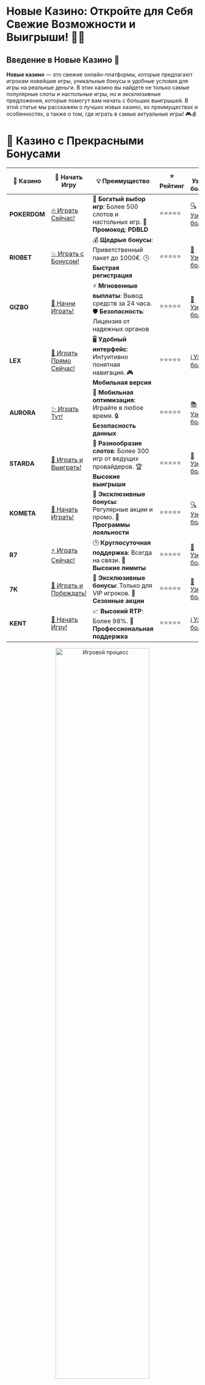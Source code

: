 # **Новые Казино: Откройте для Себя Свежие Возможности и Выигрыши! 🎰💥**

## Введение в **Новые Казино** 🌟

**Новые казино** — это свежие онлайн-платформы, которые предлагают игрокам новейшие игры, уникальные бонусы и удобные условия для игры на реальные деньги. В этих казино вы найдете не только самые популярные слоты и настольные игры, но и эксклюзивные предложения, которые помогут вам начать с больших выигрышей. В этой статье мы расскажем о лучших новых казино, их преимуществах и особенностях, а также о том, где играть в самые актуальные игры! 🎮💰

# 🌟 Казино с Прекрасными Бонусами

| 🎲 **Казино** | 🔗 **Начать Игру** | 💡 **Преимущество** | ⭐ **Рейтинг** | 🔗 **Узнать больше** | 🆕 **Новая информация** |
|--------------|---------------------|---------------------|----------------|----------------------|-------------------------|
| **POKERDOM**  | [🔥 Играть Сейчас!](https://brandplay.link/4k77v2yx) | 🎉 **Богатый выбор игр**: Более 500 слотов и настольных игр. 🎁 **Промокод**: **PDBLD** | ⭐⭐⭐⭐⭐ | [🔍 Узнать больше](https://brandplay.link/4k77v2yx) | 🏆 **Победители турниров** получают эксклюзивные подарки! |
| **RIOBET**    | [💥 Играть с Бонусом!](https://brandplay.link/7xBLTPyj) | 💰 **Щедрые бонусы**: Приветственный пакет до 1000€. 🕒 **Быстрая регистрация** | ⭐⭐⭐⭐⭐ | [📖 Узнать больше](https://brandplay.link/7xBLTPyj) | 💬 **Поддержка 24/7** для комфортной игры в любое время! |
| **GIZBO**     | [🚀 Начни Играть!](https://brandplay.link/bprXw4YV) | ⚡ **Мгновенные выплаты**: Вывод средств за 24 часа. 🛡️ **Безопасность**: Лицензия от надежных органов | ⭐⭐⭐⭐⭐ | [📝 Узнать больше](https://brandplay.link/bprXw4YV) | 🔒 **SSL-шифрование** для максимальной безопасности данных игроков. |
| **LEX**       | [💎 Играть Прямо Сейчас!](https://brandplay.link/zW4hdDFV) | 🖥️ **Удобный интерфейс**: Интуитивно понятная навигация. 🎮 **Мобильная версия** | ⭐⭐⭐⭐⭐ | [ℹ️ Узнать больше](https://brandplay.link/zW4hdDFV) | 📱 **Поддержка всех мобильных устройств** для удобства игры в любом месте. |
| **AURORA**    | [✨ Играть Тут!](https://10trafic-stat2.com/click/668546556bcc6313411604bd/6766/13032/subaccount) | 📱 **Мобильная оптимизация**: Играйте в любое время. 🔒 **Безопасность данных** | ⭐⭐⭐⭐⭐ | [📚 Узнать больше](https://10trafic-stat2.com/click/668546556bcc6313411604bd/6766/13032/subaccount) | 🌍 **Международная лицензия** на деятельность в разных странах. |
| **STARDА**    | [🎉 Играть и Выиграть!](https://brandplay.link/fB7xwRFL) | 🎰 **Разнообразие слотов**: Более 300 игр от ведущих провайдеров. 🏆 **Высокие выигрыши** | ⭐⭐⭐⭐⭐ | [🔎 Узнать больше](https://brandplay.link/fB7xwRFL) | 🎉 **Ежемесячные турниры** с крупными призами! |
| **KOMETA**    | [🎁 Начать Играть!](https://brandplay.link/8ZymQJV8) | 🎁 **Эксклюзивные бонусы**: Регулярные акции и промо. 🔄 **Программы лояльности** | ⭐⭐⭐⭐⭐ | [🔍 Узнать больше](https://brandplay.link/8ZymQJV8) | 🌟 **Персонализированные предложения** для долгосрочных игроков. |
| **R7**        | [⚡ Играть Сейчас!](https://brandplay.link/bMd3Yjsw) | 🕒 **Круглосуточная поддержка**: Всегда на связи. 💸 **Высокие лимиты** | ⭐⭐⭐⭐⭐ | [📖 Узнать больше](https://brandplay.link/bMd3Yjsw) | 🎯 **Рейтинг игроков** для лучших участников. |
| **7K**        | [🎯 Играть и Побеждать!](https://brandplay.link/BvQyFShp) | 🌟 **Эксклюзивные бонусы**: Только для VIP игроков. 🎉 **Сезонные акции** | ⭐⭐⭐⭐⭐ | [📝 Узнать больше](https://brandplay.link/BvQyFShp) | 🥇 **Особые привилегии** для постоянных игроков. |
| **KENT**      | [🔑 Начать Игру!](https://brandplay.link/Fv2WP3js) | 📈 **Высокий RTP**: Более 98%. 💼 **Профессиональная поддержка** | ⭐⭐⭐⭐⭐ | [ℹ️ Узнать больше](https://brandplay.link/Fv2WP3js) | 💬 **Поддержка на нескольких языках** для удобства игроков. |

<div align="center"> <img src="https://i.pinimg.com/originals/1d/b3/25/1db325483acbe642c6d4e6fdd73a4988.gif" alt="Игровой процесс" width="70%"> </div>
---

# 🚀 Быстрые Выигрыши и Поддержка

| 🎲 **Казино** | 🔗 **Начать Игру** | 💡 **Преимущество** | ⭐ **Рейтинг** | 🔗 **Узнать больше** | 🆕 **Новая информация** |
|--------------|---------------------|---------------------|----------------|----------------------|-------------------------|
| **GAMA**      | [🎯 Играть Прямо Сейчас!](https://brandplay.link/j6NMKsDz) | 🔍 **Интуитивный интерфейс**: Легкость использования. 🏅 **Престижные турниры** | ⭐⭐⭐⭐☆ | [🔎 Узнать больше](https://brandplay.link/j6NMKsDz) | 🏆 **Турниры с большими призами** каждый месяц. |
| **ONION**     | [💥 Играть и Выигрывать!](https://brandplay.link/zBGRVpQ9) | 🤑 **Низкие ставки**: Идеально для начинающих. 🔄 **Быстрые выводы** | ⭐⭐⭐⭐☆ | [🔍 Узнать больше](https://brandplay.link/zBGRVpQ9) | 🎮 **Казино для новичков** с простыми правилами. |
| **ЧЕМПИОН**   | [🏅 Играть в Турнире!](https://temon-gter.cfd/go/lRq?p80412p304504pcc44t17455) | 🏅 **Лояльная программа**: Награды за активность. 🎁 **Ежемесячные бонусы** | ⭐⭐⭐⭐☆ | [📖 Узнать больше](https://temon-gter.cfd/go/lRq?p80412p304504pcc44t17455) | 🥇 **Турниры и лояльность** — каждый шаг вознаграждается. |
| **VAVADA**    | [🚀 Играть Без Ожидания!](https://vavadapartner.pro/?promo=ea5c9275-6854-4505-94fc-95ab18221945-linkb2) | 🚀 **Быстрая регистрация**: Начните играть мгновенно. 🔐 **Безопасные транзакции** | ⭐⭐⭐⭐☆ | [📝 Узнать больше](https://vavadapartner.pro/?promo=ea5c9275-6854-4505-94fc-95ab18221945-linkb2) | 🏆 **Программа для новых игроков** с бонусами за регистрацию. |
| **FRIENDS**   | [🎉 Играть и Развлекаться!](https://gofriends.mba/linkb2) | 🤝 **Социальные игры**: Играйте с друзьями. 🌐 **Мультиплатформенность** | ⭐⭐⭐⭐☆ | [ℹ️ Узнать больше](https://gofriends.mba/linkb2) | 🎮 **Играйте с друзьями** и зарабатывайте бонусы за совместные действия. |
| **1WIN**      | [⚡ Играть и Выигрывать!](https://brandplay.link/smXVpBbG) | 🏆 **Спортивные ставки**: Широкий выбор видов спорта. 💵 **Высокие коэффициенты** | ⭐⭐⭐⭐☆ | [📚 Узнать больше](https://brandplay.link/smXVpBbG) | ⚽ **Бонусы на спортивные ставки** для активных игроков. |
| **DRIP**      | [💥 Играть Сразу!](https://drp-ircp01.com/c07e6a3db) | 🌐 **Инновационные игры**: Новейшие игровые технологии. 🛡️ **Высокая безопасность** | ⭐⭐⭐⭐☆ | [🔎 Узнать больше](https://drp-ircp01.com/c07e6a3db) | 🔧 **Инновационные функции** для удобства игры. |
| **JOYCASINO** | [🎰 Играть И Побеждать!](https://rpc30.call2me.pro/?/ru/registration?apkpop=0&partner=p24970p3291217pc98f) | 🎁 **Приятные бонусы**: Ежедневные акции и подарки. 🕹️ **Разнообразие игр** | ⭐⭐⭐⭐☆ | [🔍 Узнать больше](https://rpc30.call2me.pro/?/ru/registration?apkpop=0&partner=p24970p3291217pc98f) | 🎉 **Щедрые фриспины** для новых игроков. |
| **PLAYFORTUNA** | [🔥 Играть С Бонусом!](https://fortunapromo.net/alt/playfortuna/registration?0dc4a9362a71feb7e3f165fb8e766f70) | 🎉 **Регулярные акции**: Бонусы, фриспины и многое другое. 🏅 **Турниры** | ⭐⭐⭐⭐☆ | [📚 Узнать больше](https://fortunapromo.net/alt/playfortuna/registration?0dc4a9362a71feb7e3f165fb8e766f70) | 🎯 **Выгодные предложения** на популярные игры. |
| **SYKAA**     | [💸 Играть Сейчас!](https://s-two-way.com/?source=linkb2&pid=30697) | 💸 **Доступные ставки**: Идеально для новичков. 🎁 **Щедрые бонусы** | ⭐⭐⭐⭐☆ | [🔍 Узнать больше](https://s-two-way.com/?source=linkb2&pid=30697) | 💥 **Акции с большими бонусами** для новичков и опытных игроков. |

<div align="center"> <img src="https://schaeffers-cdn.s3.amazonaws.com/images/default-source/schaeffers-cdn-images/default-images/sectors/bigstock-casino-gambling-concept-with-f-369012793.jpg?sfvrsn=493ad806_4" alt="Игровой процесс" width="70%"> </div>
---

# 💸 Казино с Привлекательными Программами Лояльности

| 🎲 **Казино** | 🔗 **Начать Игру** | 💡 **Преимущество** | ⭐ **Рейтинг** | 🔗 **Узнать больше** | 🆕 **Новая информация** |
|--------------|---------------------|---------------------|----------------|----------------------|-------------------------|
| **KOMETA**    | [🎯 Начни Играть!](https://brandplay.link/8ZymQJV8) | 🎁 **Эксклюзивные бонусы**: Регулярные акции и промо. 🔄 **Программы лояльности** | ⭐⭐⭐⭐⭐ | [🔍 Узнать больше](https://brandplay.link/8ZymQJV8) | 🌟 **Персонализированные предложения** для долгосрочных игроков. |
| **1Xslots**   | [🏅 Играть Прямо Сейчас!](https://brandplay.link/hSB1khtr) | 🎉 **Множество акций**: Еженедельные бонусы и турниры. 🛡️ **Безопасность** | ⭐⭐⭐⭐⭐ | [📚 Узнать больше](https://brandplay.link/hSB1khtr) | 🏅 **Награды за активность**: участники программы лояльности получают специальные привилегии. |
| **R7**        | [🚀 Играть Сейчас!](https://brandplay.link/bMd3Yjsw) | 🕒 **Круглосуточная поддержка**: Всегда на связи. 💸 **Высокие лимиты** | ⭐⭐⭐⭐⭐ | [📖 Узнать больше](https://brandplay.link/bMd3Yjsw) | 💬 **VIP-поддержка** для постоянных игроков с приоритетом. |

<div align="center"> <img src="https://i.pinimg.com/originals/1d/b3/25/1db325483acbe642c6d4e6fdd73a4988.gif" alt="Игровой процесс" width="70%"> </div>
---

---

## Почему стоит выбрать новые казино? 🚀

**Новые казино** часто предлагают уникальные возможности для игроков, такие как эксклюзивные бонусы, инновационные игры и улучшенные условия для пополнения и вывода средств. Вот несколько причин, почему стоит обратить внимание на новые онлайн-казино:

### 1. **Привлекательные бонусы и акции** 🎁

Новые казино часто предлагают щедрые бонусы за регистрацию, бесплатные вращения и другие привилегии, чтобы привлечь новых игроков. Это отличная возможность для новичков и опытных игроков получить дополнительные средства для игры.

### 2. **Современные игры и провайдеры** 🎰

Новые онлайн-казино сотрудничают с ведущими игровыми провайдерами, такими как **Pragmatic Play**, **NetEnt**, **Microgaming**, а также часто представляют новейшие игровые автоматы, которые нельзя найти в старых казино.

### 3. **Улучшенная мобильная версия** 📱

Многие новые казино предлагают удобные мобильные версии, что позволяет играть в любимые игры в любое время и в любом месте, будь то на смартфоне или планшете.

---

## Какие новые казино стоит попробовать? ⭐

Для игроков, ищущих лучшие **новые казино**, мы подготовили список самых перспективных и надежных онлайн-платформ, которые предлагают отличные бонусы, широкий выбор игр и высококачественный сервис.

### 1. **Pokerdom** 🏆

- **Лицензия**: Curacao
- **Особенности**: Совсем недавно обновленное казино, предлагающее большой выбор игр, включая слоты от **Pragmatic Play** и другие популярные игровые провайдеры. Отличается щедрыми бонусами для новых игроков и регулярными акциями.

#### Преимущества:
- Большие бонусы за регистрацию.
- Множество вариантов для пополнения и вывода средств.
- Современный интерфейс и мобильная версия.

---

### 2. **Riobet** 💎

- **Лицензия**: Malta Gaming Authority
- **Особенности**: **Riobet** — это новое онлайн-казино, которое предлагает игрокам не только широкий выбор игр, но и высококачественные бонусы. Казино акцентирует внимание на безопасности и быстроте выплат.

#### Преимущества:
- Безопасность и надежность.
- Щедрые бонусы для новых игроков.
- Простой интерфейс и доступность на мобильных устройствах.

---

### 3. **Gizbo** 🎉

- **Лицензия**: UK Gambling Commission
- **Особенности**: Казино, которое недавно вышло на рынок и уже успело зарекомендовать себя благодаря удобству и большому выбору слотов и настольных игр. Включает множество бонусных предложений для новичков.

#### Преимущества:
- Простой и интуитивно понятный интерфейс.
- Регулярные акции и бонусы для игроков.
- Мобильная версия с поддержкой всех функций.

---

### 4. **LEX** ✨

- **Лицензия**: Curacao eGaming
- **Особенности**: Это новое казино, которое быстро завоевало популярность благодаря удобному процессу регистрации, большому выбору игр и регулярным акциям. Казино также предлагает удобную мобильную версию для удобства игры.

#### Преимущества:
- Удобный интерфейс и поддержка различных методов платежей.
- Щедрые бонусы и бесплатные вращения для новых игроков.
- Регулярные обновления и новые игры.

---

### 5. **Aurora** 🌟

- **Лицензия**: Malta Gaming Authority
- **Особенности**: Одно из самых новых казино с огромным выбором игр от ведущих провайдеров. Оно также привлекает игроков высокими коэффициентами и большим количеством эксклюзивных предложений.

#### Преимущества:
- Привлекательные бонусы и акционные предложения.
- Разнообразие методов пополнения и вывода средств.
- Оптимизация для мобильных устройств.

---

## Как выбрать новое казино для игры? 🎯

При выборе нового казино важно обратить внимание на несколько ключевых факторов:

### 1. **Лицензия и безопасность** 🔒

Убедитесь, что казино имеет лицензию от надежного регулятора (например, Curacao, Malta Gaming Authority), чтобы быть уверенным в его честности и безопасности.

### 2. **Бонусы и акции** 🎁

Проверьте, какие бонусы и акции предлагает казино для новых игроков. Некоторые новые казино предлагают бонусы на первый депозит, бесплатные вращения и даже бездепозитные бонусы.

### 3. **Выбор игр** 🎰

Посмотрите, какие игры доступны в казино. Лучшие новые онлайн-казино предлагают слоты, настольные игры, игры с живыми дилерами и многое другое от ведущих провайдеров.

### 4. **Методы пополнения и вывода средств** 💳

Убедитесь, что казино поддерживает удобные и быстрые методы пополнения и вывода средств, включая банковские карты, электронные кошельки и криптовалюты.

---

## Заключение: Откройте новые возможности в новых казино! 🚀🎰

**Новые казино** предлагают игрокам массу возможностей для увлекательной игры, бонусов и выигрышей. Играйте в новые онлайн-казино, получайте щедрые бонусы и наслаждайтесь качественным игровым процессом! 🎉💰

---

## Часто задаваемые вопросы (FAQ) ❓📚

### 1. Какие бонусы предлагают новые казино? 🎁

Новые казино часто предлагают эксклюзивные бонусы за регистрацию, бесплатные вращения и бездепозитные бонусы.

### 2. Где можно найти новые онлайн-казино? 🎰

Новые онлайн-казино, такие как **Pokerdom**, **Riobet**, **Gizbo**, **LEX** и **Aurora**, предоставляют отличные условия для игры.

### 3. Насколько безопасны новые казино? 🔒

Лучшие новые казино имеют лицензии от надежных регуляторов, что гарантирует безопасность ваших данных и честность игры.

---

Наслаждайтесь игрой и большими выигрышами в новых казино! 🚀💰
